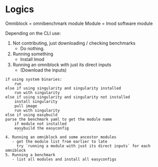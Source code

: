 # Logics

Omniblock = omnibenchmark module
Module = lmod software module

Depending on the CLI use:

1. Not contributing, just downloading / checking benchmarks
   - Do nothing.
2. Running something
   - Install lmod
3. Running an omniblock with just its direct inputs
   - (Download the inputs)
```
if using system binaries:
    run
else if using singularity and singularity installed
    run with singularity
else if using singularity and singularity not installed
    install singularity
    pull image
    run with singularity
else if using easybuild
parse the benchmark yaml to get the module name
    if module not installed
    easybuild the easyconfig
     ```
4. Running an omniblock and some ancestor modules
   - get the module list from earlier to late
     try `running a module with just its direct inputs` for each omniblock
5. Running a benchmark
   - list all modules and install all easyconfigs
